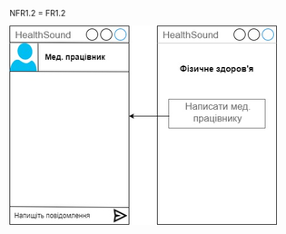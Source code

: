 NFR1.2 = FR1.2

![img](/1-SoftwareRequirements/1.4-FuncNonFuncRequirements/1.4.4-NFRUserInterfaceOUTPUT/NFR1.2.jpg)
